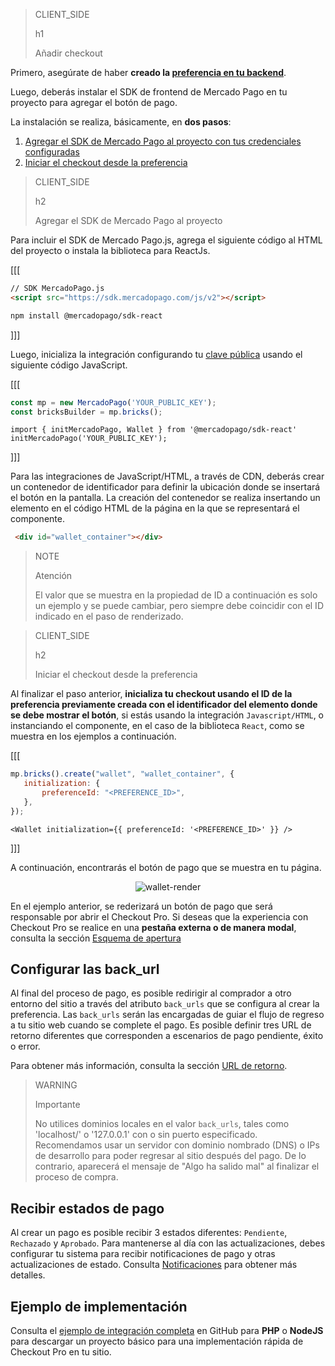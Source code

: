 > CLIENT_SIDE
>
> h1
>
> Añadir checkout

Primero, asegúrate de haber **creado la [preferencia en tu backend](/developers/es/docs/checkout-pro/integrate-preferences)**.

Luego, deberás instalar el SDK de frontend de Mercado Pago en tu proyecto para agregar el botón de pago.

La instalación se realiza, básicamente, en **dos pasos**: 

1. [Agregar el SDK de Mercado Pago al proyecto con tus credenciales configuradas](/developers/es/docs/checkout-pro/integrate-checkout-pro/web#bookmark_agregar_el_sdk_de_mercado_pago_al_proyecto)
2. [Iniciar el checkout desde la preferencia](/developers/es/docs/checkout-pro/integrate-checkout-pro/web#bookmark_iniciar_el_checkout_desde_la_preferencia)

> CLIENT_SIDE
>
> h2
>
> Agregar el SDK de Mercado Pago al proyecto


Para incluir el SDK de Mercado Pago.js, agrega el siguiente código al HTML del proyecto o instala la biblioteca para ReactJs.

[[[
```html
// SDK MercadoPago.js
<script src="https://sdk.mercadopago.com/js/v2"></script>
```
```bash
npm install @mercadopago/sdk-react
```
]]]

Luego, inicializa la integración configurando tu [clave pública](/developers/es/docs/checkout-pro/additional-content/your-integrations/credentials) usando el siguiente código JavaScript.

[[[
```Javascript
const mp = new MercadoPago('YOUR_PUBLIC_KEY');
const bricksBuilder = mp.bricks();
```
```react-jsx
import { initMercadoPago, Wallet } from '@mercadopago/sdk-react'
initMercadoPago('YOUR_PUBLIC_KEY');
```
]]]

Para las integraciones de JavaScript/HTML, a través de CDN, deberás crear un contenedor de identificador para definir la ubicación donde se insertará el botón en la pantalla. La creación del contenedor se realiza insertando un elemento en el código HTML de la página en la que se representará el componente.

```html
 <div id="wallet_container"></div>
```

> NOTE
>
> Atención
>
> El valor que se muestra en la propiedad de ID a continuación es solo un ejemplo y se puede cambiar, pero siempre debe coincidir con el ID indicado en el paso de renderizado. 

> CLIENT_SIDE
>
> h2
>
> Iniciar el checkout desde la preferencia

Al finalizar el paso anterior, **inicializa tu checkout usando el ID de la preferencia previamente creada con el identificador del elemento donde se debe mostrar el botón**, si estás usando la integración `Javascript/HTML`, o instanciando el componente, en el caso de la biblioteca `React`, como se muestra en los ejemplos a continuación.

[[[
```Javascript
mp.bricks().create("wallet", "wallet_container", {
   initialization: {
       preferenceId: "<PREFERENCE_ID>",
   },
});
```
```react-jsx
<Wallet initialization={{ preferenceId: '<PREFERENCE_ID>' }} />
```
]]]

A continuación, encontrarás el botón de pago que se muestra en tu página.

<center>

![wallet-render](cow/cow-render-wallet-es.png)

</center>

En el ejemplo anterior, se rederizará un botón de pago que será responsable por abrir el Checkout Pro. Si deseas que la experiencia con Checkout Pro se realice en una **pestaña externa o de manera modal**, consulta la sección [Esquema de apertura](/developers/es/docs/checkout-pro/checkout-customization/user-interface/opening-schema)

## Configurar las back_url

Al final del proceso de pago, es posible redirigir al comprador a otro entorno del sitio a través del atributo `back_urls` que se configura al crear la preferencia. Las `back_urls` serán las encargadas de guiar el flujo de regreso a tu sitio web cuando se complete el pago. Es posible definir tres URL de retorno diferentes que corresponden a escenarios de pago pendiente, éxito o error. 

Para obtener más información, consulta la sección [URL de retorno](/developers/es/docs/checkout-pro/checkout-customization/user-interface/redirection).

> WARNING
>
> Importante
>
> No utilices dominios locales en el valor `back_urls`, tales como 'localhost/' o '127.0.0.1' con o sin puerto especificado. Recomendamos usar un servidor con dominio nombrado (DNS) o IPs de desarrollo para poder regresar al sitio después del pago. De lo contrario, aparecerá el mensaje de "Algo ha salido mal" al finalizar el proceso de compra.

## Recibir estados de pago

Al crear un pago es posible recibir 3 estados diferentes: `Pendiente`, `Rechazado` y `Aprobado`. Para mantenerse al día con las actualizaciones, debes configurar tu sistema para recibir notificaciones de pago y otras actualizaciones de estado. Consulta [Notificaciones](/developers/es/docs/checkout-pro/additional-content/your-integrations/notifications) para obtener más detalles.

## Ejemplo de implementación

Consulta el [ejemplo de integración completa](http://github.com/mercadopago/checkout-payment-sample) en GitHub para **PHP** o **NodeJS** para descargar un proyecto básico para una implementación rápida de Checkout Pro en tu sitio.

